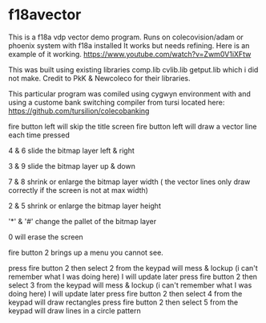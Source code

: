 # f18avector
This is a f18a vdp vector demo program. Runs on colecovision/adam or phoenix system with f18a installed
It works but needs refining. Here is an example of it working.
https://www.youtube.com/watch?v=Zwm0V1iXFtw

This was built using existing libraries comp.lib cvlib.lib getput.lib which i did not make.
Credit to PkK & Newcoleco for their libraries.

This particular program was comiled using cygwyn environment with and using a custome bank switching compiler from tursi located here:
https://github.com/tursilion/colecobanking


fire button left will skip the title screen
fire button left will draw a vector line each time pressed


4 & 6 slide the bitmap layer left & right

3 & 9 slide the bitmap layer up & down

7 & 8 shrink or enlarge the bitmap layer width   ( the vector lines only draw correctly if the screen is not at max width)

2 & 5 shrink or enlarge the bitmap layer height

'*' & '#' change the pallet of the bitmap layer

0 will erase the screen

fire button 2 brings up a menu you cannot see.

press fire button 2 then select 2 from the keypad will mess & lockup (i can't remember what I was doing here) I will update later
press fire button 2 then select 3 from the keypad will mess & lockup (i can't remember what I was doing here) I will update later
press fire button 2 then select 4 from the keypad will draw rectangles
press fire button 2 then select 5 from the keypad will draw lines in a circle pattern
